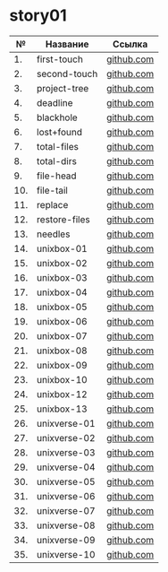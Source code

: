 # story01

| №   | Название      | Ссылка                        |
| --- | ------------- | ----------------------------- |
| 1.  | first-touch   | [github.com](./first-touch)   |
| 2.  | second-touch  | [github.com](./second-touch)  |
| 3.  | project-tree  | [github.com](./project-tree)  |
| 4.  | deadline      | [github.com](./deadline)      |
| 5.  | blackhole     | [github.com](./blackhole)     |
| 6.  | lost+found    | [github.com](./lost+found)    |
| 7.  | total-files   | [github.com](./total-files)   |
| 8.  | total-dirs    | [github.com](./total-dirs)    |
| 9.  | file-head     | [github.com](./file-head)     |
| 10. | file-tail     | [github.com](./file-tail)     |
| 11. | replace       | [github.com](./replace)       |
| 12. | restore-files | [github.com](./restore-files) |
| 13. | needles       | [github.com](./needles)       |
| 14. | unixbox-01    | [github.com](./unixbox-01)    |
| 15. | unixbox-02    | [github.com](./unixbox-02)    |
| 16. | unixbox-03    | [github.com](./unixbox-03)    |
| 17. | unixbox-04    | [github.com](./unixbox-04)    |
| 18. | unixbox-05    | [github.com](./unixbox-05)    |
| 19. | unixbox-06    | [github.com](./unixbox-06)    |
| 20. | unixbox-07    | [github.com](./unixbox-07)    |
| 21. | unixbox-08    | [github.com](./unixbox-08)    |
| 22. | unixbox-09    | [github.com](./unixbox-09)    |
| 23. | unixbox-10    | [github.com](./unixbox-10)    |
| 24. | unixbox-12    | [github.com](./unixbox-12)    |
| 25. | unixbox-13    | [github.com](./unixbox-13)    |
| 26. | unixverse-01  | [github.com](./unixverse-01)  |
| 27. | unixverse-02  | [github.com](./unixverse-02)  |
| 28. | unixverse-03  | [github.com](./unixverse-03)  |
| 29. | unixverse-04  | [github.com](./unixverse-04)  |
| 30. | unixverse-05  | [github.com](./unixverse-05)  |
| 31. | unixverse-06  | [github.com](./unixverse-06)  |
| 32. | unixverse-07  | [github.com](./unixverse-07)  |
| 33. | unixverse-08  | [github.com](./unixverse-08)  |
| 34. | unixverse-09  | [github.com](./unixverse-09)  |
| 35. | unixverse-10  | [github.com](./unixverse-10)  |
